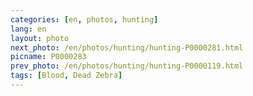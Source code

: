 ```yaml
---
categories: [en, photos, hunting]
lang: en
layout: photo
next_photo: /en/photos/hunting/hunting-P0000281.html
picname: P0000283
prev_photo: /en/photos/hunting/hunting-P0000119.html
tags: [Blood, Dead Zebra]
---
```


